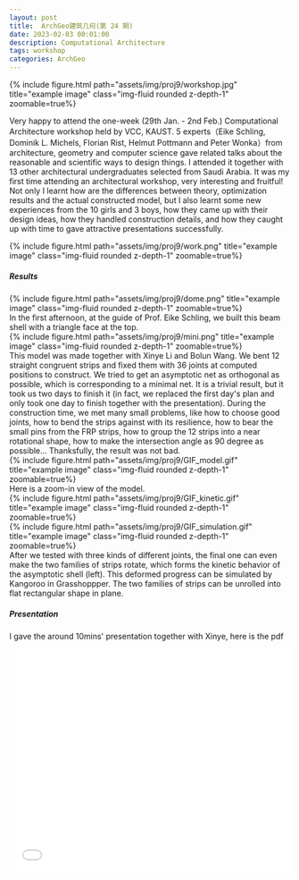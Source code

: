 ```yaml
---
layout: post
title:  ArchGeo建筑几何(第 24 期)
date: 2023-02-03 00:01:00
description: Computational Architecture
tags: workshop
categories: ArchGeo
---
```



<div class="row">
    <div class="col-sm mt-3 mt-md-0">
        {% include figure.html path="assets/img/proj9/workshop.jpg" title="example image" class="img-fluid rounded z-depth-1" zoomable=true%}
    </div>
</div>

Very happy to attend the one-week (29th Jan. - 2nd Feb.) Computational Architecture workshop held by VCC, KAUST. 5 experts（Eike Schling, Dominik L. Michels, Florian Rist, Helmut Pottmann and Peter Wonka）from architecture, geometry and computer science gave related talks about the reasonable and scientific ways to design things. I attended it together with 13 other architectural undergraduates selected from Saudi Arabia. It was my first time attending an architectural workshop, very interesting and fruitful! Not only I learnt how are the differences between theory, optimization results and the actual constructed model, but I also learnt some new experiences from the 10 girls and 3 boys, how they came up with their design ideas, how they handled construction details, and how they caught up with time to gave attractive presentations successfully.
<div class="row">
    <div class="col-sm mt-3 mt-md-0">
        {% include figure.html path="assets/img/proj9/work.png" title="example image" class="img-fluid rounded z-depth-1" zoomable=true%}
    </div>
</div>


##### Results

<div class="row">
    <div class="col-sm mt-3 mt-md-0">
        {% include figure.html path="assets/img/proj9/dome.png" title="example image" class="img-fluid rounded z-depth-1" zoomable=true%}
    </div>
</div>
<div class="caption">
    In the first afternoon, at the guide of Prof. Eike Schling, we built this beam shell with a triangle face at the top.
</div>


<div class="row">
    <div class="col-sm mt-3 mt-md-0">
        {% include figure.html path="assets/img/proj9/mini.png" title="example image" class="img-fluid rounded z-depth-1" zoomable=true%}
    </div>
</div>
<div class="caption">
    This model was made together with Xinye Li and Bolun Wang. 
    We bent 12 straight congruent strips and fixed them with 36 joints at computed positions to construct.
    We tried to get an asymptotic net as orthogonal as possible, which is corresponding to a minimal net. 
    It is a trivial result, but it took us two days to finish it (in fact, we replaced the first day's plan and only took one day to finish together with the presentation). 
    During the construction time, we met many small problems, like how to choose good joints, how to bend the strips against with its resilience, how to bear the small pins from the FRP strips, how to group the 12 strips into a near rotational shape, how to make the intersection angle as 90 degree as possible...
    Thanksfully, the result was not bad.
</div>

<div class="row">
    <div class="col-sm mt-3 mt-md-0">
        {% include figure.html path="assets/img/proj9/GIF_model.gif" title="example image" class="img-fluid rounded z-depth-1" zoomable=true%}
    </div>
</div>
<div class="caption">
    Here is a zoom-in view of the model.
</div>

<div class="row">
    <div class="col-sm mt-3 mt-md-0">
        {% include figure.html path="assets/img/proj9/GIF_kinetic.gif" title="example image" class="img-fluid rounded z-depth-1" zoomable=true%}
    </div>
    <div class="col-sm mt-3 mt-md-0">
        {% include figure.html path="assets/img/proj9/GIF_simulation.gif" title="example image" class="img-fluid rounded z-depth-1" zoomable=true%}
    </div>
</div>
<div class="caption">
    After we tested with three kinds of different joints, the final one can even make the two families of strips rotate, which forms the kinetic behavior of the asymptotic shell (left).
    This deformed progress can be simulated by Kangoroo in Grasshoppper.
    The two families of strips can be unrolled into flat rectangular shape in plane.
</div>



##### Presentation

I gave the around 10mins' presentation together with Xinye, here is the pdf
<iframe src="/assets/pdf/slides/2023-arch_workshop-Hui.pdf#toolbar=0" 
width="100%" height=400 frameborder="0" style="border: none;">
</iframe>

